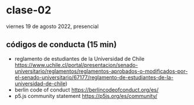 # clase-02

viernes 19 de agosto 2022, presencial

## códigos de conducta (15 min)

- reglamento de estudiantes de la Universidad de Chile https://www.uchile.cl/portal/presentacion/senado-universitario/reglamentos/reglamentos-aprobados-o-modificados-por-el-senado-universitario/67177/reglamento-de-estudiantes-de-la-universidad-de-chile)
- berlin code of conduct https://berlincodeofconduct.org/es/
- p5.js community statement https://p5js.org/es/community/
